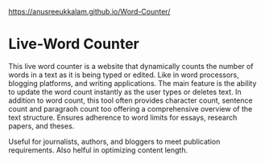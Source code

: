 https://anusreeukkalam.github.io/Word-Counter/
# Live-Word Counter

This live word counter is a website that dynamically counts the number of words in a text as it is being typed or edited. Like in word processors, blogging platforms, and writing applications.  The main feature is the ability to update the word count instantly as the user types or deletes text.  In addition to word count, this tool often provides character count, sentence count and paragraoh count too offering a comprehensive overview of the text structure.
Ensures adherence to word limits for essays, research papers, and theses.

Useful for journalists, authors, and bloggers to meet publication requirements. 
Also helful in optimizing content length.


